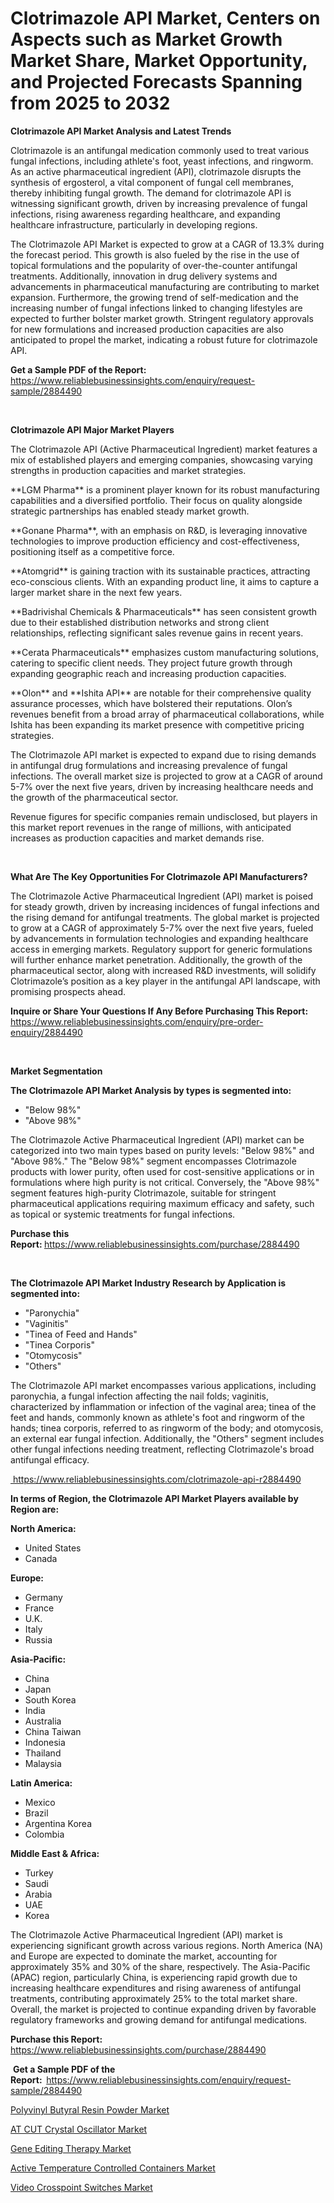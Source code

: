 <p><h1>Clotrimazole API Market, Centers on Aspects such as Market Growth Market Share, Market Opportunity, and Projected Forecasts Spanning from 2025 to 2032</h1></p><p><strong>Clotrimazole API Market Analysis and Latest Trends</strong></p>
<p><p>Clotrimazole is an antifungal medication commonly used to treat various fungal infections, including athlete's foot, yeast infections, and ringworm. As an active pharmaceutical ingredient (API), clotrimazole disrupts the synthesis of ergosterol, a vital component of fungal cell membranes, thereby inhibiting fungal growth. The demand for clotrimazole API is witnessing significant growth, driven by increasing prevalence of fungal infections, rising awareness regarding healthcare, and expanding healthcare infrastructure, particularly in developing regions.</p><p>The Clotrimazole API Market is expected to grow at a CAGR of 13.3% during the forecast period. This growth is also fueled by the rise in the use of topical formulations and the popularity of over-the-counter antifungal treatments. Additionally, innovation in drug delivery systems and advancements in pharmaceutical manufacturing are contributing to market expansion. Furthermore, the growing trend of self-medication and the increasing number of fungal infections linked to changing lifestyles are expected to further bolster market growth. Stringent regulatory approvals for new formulations and increased production capacities are also anticipated to propel the market, indicating a robust future for clotrimazole API.</p></p>
<p><strong>Get a Sample PDF of the Report:&nbsp;</strong> <a href="https://www.reliablebusinessinsights.com/enquiry/request-sample/2884490?utm_campaign=63&utm_medium=2&utm_source=Github&utm_content=ia&utm_term=13032025&utm_id=clotrimazole-api">https://www.reliablebusinessinsights.com/enquiry/request-sample/2884490</a></p>
<p>&nbsp;</p>
<p><strong>Clotrimazole API Major Market Players</strong></p>
<p><p>The Clotrimazole API (Active Pharmaceutical Ingredient) market features a mix of established players and emerging companies, showcasing varying strengths in production capacities and market strategies.</p><p>**LGM Pharma** is a prominent player known for its robust manufacturing capabilities and a diversified portfolio. Their focus on quality alongside strategic partnerships has enabled steady market growth. </p><p>**Gonane Pharma**, with an emphasis on R&D, is leveraging innovative technologies to improve production efficiency and cost-effectiveness, positioning itself as a competitive force.</p><p>**Atomgrid** is gaining traction with its sustainable practices, attracting eco-conscious clients. With an expanding product line, it aims to capture a larger market share in the next few years.</p><p>**Badrivishal Chemicals & Pharmaceuticals** has seen consistent growth due to their established distribution networks and strong client relationships, reflecting significant sales revenue gains in recent years.</p><p>**Cerata Pharmaceuticals** emphasizes custom manufacturing solutions, catering to specific client needs. They project future growth through expanding geographic reach and increasing production capacities.</p><p>**Olon** and **Ishita API** are notable for their comprehensive quality assurance processes, which have bolstered their reputations. Olon’s revenues benefit from a broad array of pharmaceutical collaborations, while Ishita has been expanding its market presence with competitive pricing strategies.</p><p>The Clotrimazole API market is expected to expand due to rising demands in antifungal drug formulations and increasing prevalence of fungal infections. The overall market size is projected to grow at a CAGR of around 5-7% over the next five years, driven by increasing healthcare needs and the growth of the pharmaceutical sector.</p><p>Revenue figures for specific companies remain undisclosed, but players in this market report revenues in the range of millions, with anticipated increases as production capacities and market demands rise.</p></p>
<p>&nbsp;</p>
<p><strong>What Are The Key Opportunities For Clotrimazole API Manufacturers?</strong></p>
<p><p>The Clotrimazole Active Pharmaceutical Ingredient (API) market is poised for steady growth, driven by increasing incidences of fungal infections and the rising demand for antifungal treatments. The global market is projected to grow at a CAGR of approximately 5-7% over the next five years, fueled by advancements in formulation technologies and expanding healthcare access in emerging markets. Regulatory support for generic formulations will further enhance market penetration. Additionally, the growth of the pharmaceutical sector, along with increased R&D investments, will solidify Clotrimazole’s position as a key player in the antifungal API landscape, with promising prospects ahead.</p></p>
<p><strong>Inquire or Share Your Questions If Any Before Purchasing This Report:</strong> <a href="https://www.reliablebusinessinsights.com/enquiry/pre-order-enquiry/2884490?utm_campaign=63&utm_medium=2&utm_source=Github&utm_content=ia&utm_term=13032025&utm_id=clotrimazole-api">https://www.reliablebusinessinsights.com/enquiry/pre-order-enquiry/2884490</a></p>
<p>&nbsp;</p>
<p><strong>Market Segmentation</strong></p>
<p><strong>The Clotrimazole API Market Analysis by types is segmented into:</strong></p>
<p><ul><li>"Below 98%"</li><li>"Above 98%"</li></ul></p>
<p><p>The Clotrimazole Active Pharmaceutical Ingredient (API) market can be categorized into two main types based on purity levels: "Below 98%" and "Above 98%." The "Below 98%" segment encompasses Clotrimazole products with lower purity, often used for cost-sensitive applications or in formulations where high purity is not critical. Conversely, the "Above 98%" segment features high-purity Clotrimazole, suitable for stringent pharmaceutical applications requiring maximum efficacy and safety, such as topical or systemic treatments for fungal infections.</p></p>
<p><strong>Purchase this Report:&nbsp;</strong><a href="https://www.reliablebusinessinsights.com/purchase/2884490?utm_campaign=63&utm_medium=2&utm_source=Github&utm_content=ia&utm_term=13032025&utm_id=clotrimazole-api">https://www.reliablebusinessinsights.com/purchase/2884490</a></p>
<p>&nbsp;</p>
<p><strong>The Clotrimazole API Market Industry Research by Application is segmented into:</strong></p>
<p><ul><li>"Paronychia"</li><li>"Vaginitis"</li><li>"Tinea of Feed and Hands"</li><li>"Tinea Corporis"</li><li>"Otomycosis"</li><li>"Others"</li></ul></p>
<p><p>The Clotrimazole API market encompasses various applications, including paronychia, a fungal infection affecting the nail folds; vaginitis, characterized by inflammation or infection of the vaginal area; tinea of the feet and hands, commonly known as athlete's foot and ringworm of the hands; tinea corporis, referred to as ringworm of the body; and otomycosis, an external ear fungal infection. Additionally, the "Others" segment includes other fungal infections needing treatment, reflecting Clotrimazole's broad antifungal efficacy.</p></p>
<p><a href="https://www.reliablebusinessinsights.com/clotrimazole-api-r2884490?utm_campaign=63&utm_medium=2&utm_source=Github&utm_content=ia&utm_term=13032025&utm_id=clotrimazole-api">&nbsp;https://www.reliablebusinessinsights.com/clotrimazole-api-r2884490</a></p>
<p><strong>In terms of Region, the Clotrimazole API Market Players available by Region are:</strong></p>
<p>
    <p> <strong> North America: </strong>
        <ul>
            <li>United States</li>
            <li>Canada</li>
        </ul>
        </p> 
    <p> <strong> Europe: </strong>
        <ul>
            <li>Germany</li>
            <li>France</li>
            <li>U.K.</li>
            <li>Italy</li>
            <li>Russia</li>
        </ul>
        </p> 
    <p> <strong> Asia-Pacific: </strong>
        <ul>
            <li>China</li>
            <li>Japan</li>
            <li>South Korea</li>
            <li>India</li>
            <li>Australia</li>
            <li>China Taiwan</li>
            <li>Indonesia</li>
            <li>Thailand</li>
            <li>Malaysia</li>
        </ul>
        </p> 
    <p> <strong> Latin America: </strong>
        <ul>
            <li>Mexico</li>
            <li>Brazil</li>
            <li>Argentina Korea</li>
            <li>Colombia</li>
        </ul>
        </p> 
    <p> <strong> Middle East & Africa: </strong>
        <ul>
            <li>Turkey</li>
            <li>Saudi</li>
            <li>Arabia</li>
            <li>UAE</li>
            <li>Korea</li>
        </ul>
    </p>
    </p>
<p><p>The Clotrimazole Active Pharmaceutical Ingredient (API) market is experiencing significant growth across various regions. North America (NA) and Europe are expected to dominate the market, accounting for approximately 35% and 30% of the share, respectively. The Asia-Pacific (APAC) region, particularly China, is experiencing rapid growth due to increasing healthcare expenditures and rising awareness of antifungal treatments, contributing approximately 25% to the total market share. Overall, the market is projected to continue expanding driven by favorable regulatory frameworks and growing demand for antifungal medications.</p></p>
<p><strong>Purchase this Report: </strong><a href="https://www.reliablebusinessinsights.com/purchase/2884490?utm_campaign=63&utm_medium=2&utm_source=Github&utm_content=ia&utm_term=13032025&utm_id=clotrimazole-api">https://www.reliablebusinessinsights.com/purchase/2884490</a></p>
<p>&nbsp;<strong>Get a Sample PDF of the Report:&nbsp;&nbsp;</strong><a href="https://www.reliablebusinessinsights.com/enquiry/request-sample/2884490?utm_campaign=63&utm_medium=2&utm_source=Github&utm_content=ia&utm_term=13032025&utm_id=clotrimazole-api">https://www.reliablebusinessinsights.com/enquiry/request-sample/2884490</a></p>
<p><strong></strong></p>
<p><p><a href="https://github.com/rokiahgrendy/Market-Research-Report-List-1/blob/main/polyvinyl-butyral-resin-powder-market.md?utm_campaign=63&utm_medium=2&utm_source=Github&utm_content=ia&utm_term=13032025&utm_id=clotrimazole-api">Polyvinyl Butyral Resin Powder Market</a></p><p><a href="https://github.com/nagateyisu29/Market-Research-Report-List-1/blob/main/at-cut-crystal-oscillator-market.md?utm_campaign=63&utm_medium=2&utm_source=Github&utm_content=ia&utm_term=13032025&utm_id=clotrimazole-api">AT CUT Crystal Oscillator Market</a></p><p><a href="https://github.com/rubiogruis0p/Market-Research-Report-List-1/blob/main/gene-editing-therapy-market.md?utm_campaign=63&utm_medium=2&utm_source=Github&utm_content=ia&utm_term=13032025&utm_id=clotrimazole-api">Gene Editing Therapy Market</a></p><p><a href="https://github.com/steegwajma22/Market-Research-Report-List-1/blob/main/active-temperature-controlled-containers-market.md?utm_campaign=63&utm_medium=2&utm_source=Github&utm_content=ia&utm_term=13032025&utm_id=clotrimazole-api">Active Temperature Controlled Containers Market</a></p><p><a href="https://github.com/kaniselway4c/Market-Research-Report-List-1/blob/main/video-crosspoint-switches-market.md?utm_campaign=63&utm_medium=2&utm_source=Github&utm_content=ia&utm_term=13032025&utm_id=clotrimazole-api">Video Crosspoint Switches Market</a></p></p>